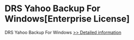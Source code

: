 # DRS Yahoo Backup For Windows[Enterprise License]
DRS Yahoo Backup For Windows
[>> Detailed information](https://secure.shareit.com/shareit/product.html?productid=301004177&affiliateid=200057808)
